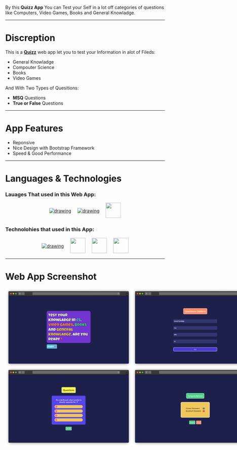 By this **Quizz App** You can Test your Self in a lot off categories of questions like Computers, Video Games, Books and General Knowladge.

---

# Discreption

This is a [**Quizz**](https://quizz-app-eta.vercel.app/) web app let you to test your Information in alot of Fileds:

- General Knowladge
- Compouter Science
- Books
- Video Games

And With Two Types of Quesitions:

- **MSQ** Questions
- **True or False** Questions

---

# App Features

- Reponsive
- Nice Design with Bootstrap Framework
- Speed & Good Performance

---

# Languages & Technologies

### Lauages That used in this Web App:

<div style="display: flex; justify-content: center; align-items: center; gap: 20px;">
  <a href="https://developer.mozilla.org/en-US/docs/Web/HTML"><img src="https://img.icons8.com/color/48/000000/html-5--v1.png" alt="drawing" width="48" height="48"/></a>
  <a href="https://developer.mozilla.org/en-US/docs/Web/CSS?retiredLocale=ar"><img src="https://img.icons8.com/color/48/000000/css3.png" alt="drawing" width="48" height="48"/></a>
  <a href="https://www.javascript.com/"><img src="https://img.icons8.com/color/48/000000/javascript--v2.png" width="48" height="48"/></a>
</div>

### Technolohies that used in this App:

<div style="display: flex; justify-content: center; align-items: center; gap: 20px;">
  <a href="https://reactjs.org/"><img src="https://cdn-icons-png.flaticon.com/512/3334/3334886.png" alt="drawing" width="48" height="48"/></a>
  <a href="https://getbootstrap.com/"><img src="https://img.icons8.com/color/48/000000/bootstrap.png" width="48" height="48"/></a>
  <a href="https://styled-components.com/"><img src="https://cdn.iconscout.com/icon/premium/png-64-thumb/nail-polish-73-761221.png" width="48" height="48"/></a>
  <a href="https://reactrouter.com/"><img src="https://static-00.iconduck.com/assets.00/react-router-icon-512x279-zswz065s.png" width="48" height="48"/></a>
</div>

---

# Web App Screenshot

<div >
  <div style="display: flex;  justify-content: space-evenly; align-items: center;">
    <img src="./app-screenshots/1.png" style="width: 400px;"/>
    <img src="./app-screenshots/2.png" style="width: 400px;"/>
  </div>
  <div style="display: flex;  justify-content: space-evenly; align-items: center;">
    <img src="./app-screenshots/3.png" style="width: 400px;"/>
    <img src="./app-screenshots/4.png" style="width: 400px;"/>
  </div>
</div>
